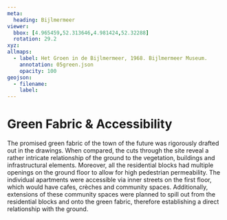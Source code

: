 ```yaml
---
meta:
  heading: Bijlmermeer
viewer:
  bbox: [4.965459,52.313646,4.981424,52.32288]
  rotation: 29.2
xyz:
allmaps:
  - label: Het Groen in de Bijlmermeer, 1968. Bijlmermeer Museum.
    annotation: 05green.json
    opacity: 100
geojson:
  - filename:
    label: 
---
```

# Green Fabric & Accessibility
The promised green fabric of the town of the future was rigorously drafted out in the drawings. When compared, the cuts through the site reveal a rather intricate relationship of the ground to the vegetation, buildings and infrastructural elements. Moreover, all the residential blocks had multiple openings on the ground floor to allow for high pedestrian permeability. The individual apartments were accessible via inner streets on the first floor, which would have cafes, crèches and community spaces. Additionally, extensions of these community spaces were planned to spill out from the residential blocks and onto the green fabric, therefore establishing a direct relationship with the ground.  
